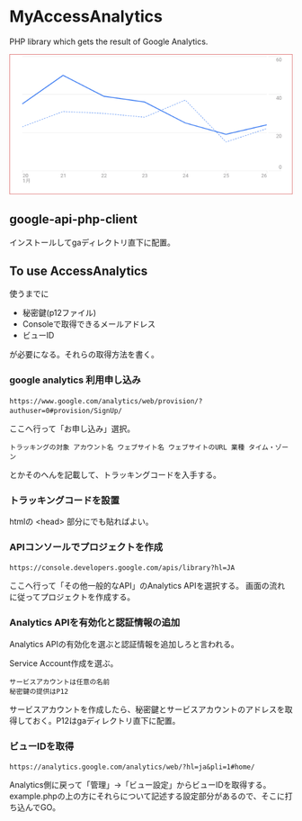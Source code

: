 
MyAccessAnalytics
===

PHP library which gets the result of Google Analytics.

![](media/media.png)

## google-api-php-client

インストールしてgaディレクトリ直下に配置。

## To use AccessAnalytics

使うまでに

- 秘密鍵(p12ファイル)
- Consoleで取得できるメールアドレス
- ビューID

が必要になる。それらの取得方法を書く。

### google analytics 利用申し込み

`https://www.google.com/analytics/web/provision/?authuser=0#provision/SignUp/`

ここへ行って「お申し込み」選択。

`トラッキングの対象 アカウント名 ウェブサイト名 ウェブサイトのURL 業種 タイム・ゾーン`

とかそのへんを記載して、トラッキングコードを入手する。

### トラッキングコードを設置

htmlの &lt;head&gt; 部分にでも貼ればよい。

### APIコンソールでプロジェクトを作成

`https://console.developers.google.com/apis/library?hl=JA`

ここへ行って「その他一般的なAPI」のAnalytics APIを選択する。
画面の流れに従ってプロジェクトを作成する。

### Analytics APIを有効化と認証情報の追加

Analytics APIの有効化を選ぶと認証情報を追加しろと言われる。

Service Account作成を選ぶ。

    サービスアカウントは任意の名前
    秘密鍵の提供はP12

サービスアカウントを作成したら、秘密鍵とサービスアカウントのアドレスを取得しておく。P12はgaディレクトリ直下に配置。

### ビューIDを取得

`https://analytics.google.com/analytics/web/?hl=ja&pli=1#home/`

Analytics側に戻って「管理」->「ビュー設定」からビューIDを取得する。
example.phpの上の方にそれらについて記述する設定部分があるので、そこに打ち込んでGO。
